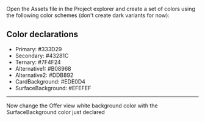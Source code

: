 Open the Assets file in the Project explorer and create a set of colors using the following color schemes (don't create dark variants for now):

## Color declarations

- Primary: #333D29
- Secondary: #43281C
- Ternary: #7F4F24
- Alternative1: #B08968
- Alternative2: #DDB892
- CardBackground: #EDE0D4
- SurfaceBackground: #EFEFEF

------

Now change the Offer view white background color with the SurfaceBackground color just declared